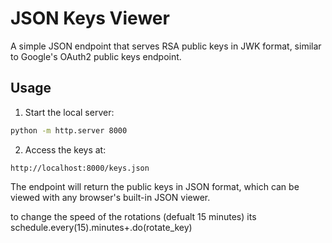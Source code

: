 # JSON Keys Viewer

A simple JSON endpoint that serves RSA public keys in JWK format, similar to Google's OAuth2 public keys endpoint.

## Usage

1. Start the local server:
```bash
python -m http.server 8000
```

2. Access the keys at:
```
http://localhost:8000/keys.json
```

The endpoint will return the public keys in JSON format, which can be viewed with any browser's built-in JSON viewer. 

to change the speed of the rotations (defualt 15 minutes) its     schedule.every(15).minutes+.do(rotate_key)
